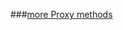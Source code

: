 ###[more Proxy methods](https://developer.mozilla.org/en-US/docs/Web/JavaScript/Reference/Global_Objects/Proxy)